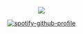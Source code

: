 <div id="header" align="center">

![](https://64.media.tumblr.com/51588c4d04a95cd9c9cfb23cf97f4c6b/be64dd5ff8286197-9e/s400x600/0e06799d130d3c7146509d76511c27297c6c767e.pnj)


[![spotify-github-profile](https://spotify-github-profile.kittinanx.com/api/view?uid=31vqck2xnl327xecntooe7ptxtrq&cover_image=true&theme=novatorem&show_offline=false&background_color=121212&interchange=true&bar_color=ff0000&bar_color_cover=false)](https://spotify-github-profile.kittinanx.com/api/view?uid=31vqck2xnl327xecntooe7ptxtrq&redirect=true)

